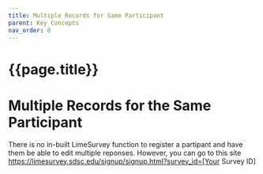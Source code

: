 ```yaml
---
title: Multiple Records for Same Participant
parent: Key Concepts
nav_order: 8
---
```


# {{page.title}}

# Multiple Records for the Same Participant
There is no in-built LimeSurvey function to register a partipant and have them be able to edit multiple reponses. However, you can go to this site https://limesurvey.sdsc.edu/signup/signup.html?survey_id=[Your Survey ID]